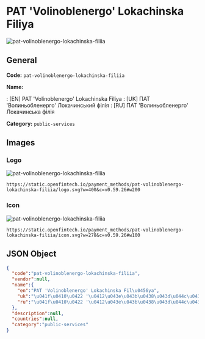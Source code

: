 
# PAT 'Volinoblenergo' Lokachinska Filіya 
![pat-volinoblenergo-lokachinska-filiia](https://static.openfintech.io/payment_methods/pat-volinoblenergo-lokachinska-filiia/logo.svg?w=400&c=v0.59.26#w200)  

## General 
**Code:** `pat-volinoblenergo-lokachinska-filiia` 
 
**Name:** 
 
:	[EN] PAT 'Volinoblenergo' Lokachinska Filіya 
:	[UK] ПАТ 'Волиньобленерго' Локачинський філія 
:	[RU] ПАТ 'Волиньобленерго' Локачинська філія 
 
**Category:** `public-services` 
 

## Images 

### Logo 
![pat-volinoblenergo-lokachinska-filiia](https://static.openfintech.io/payment_methods/pat-volinoblenergo-lokachinska-filiia/logo.svg?w=400&c=v0.59.26#w200)  

```
https://static.openfintech.io/payment_methods/pat-volinoblenergo-lokachinska-filiia/logo.svg?w=400&c=v0.59.26#w200
```  

### Icon 
![pat-volinoblenergo-lokachinska-filiia](https://static.openfintech.io/payment_methods/pat-volinoblenergo-lokachinska-filiia/icon.svg?w=278&c=v0.59.26#w100)  

```
https://static.openfintech.io/payment_methods/pat-volinoblenergo-lokachinska-filiia/icon.svg?w=278&c=v0.59.26#w100
```  

## JSON Object 

```json
{
  "code":"pat-volinoblenergo-lokachinska-filiia",
  "vendor":null,
  "name":{
    "en":"PAT 'Volinoblenergo' Lokachinska Fil\u0456ya",
    "uk":"\u041f\u0410\u0422 '\u0412\u043e\u043b\u0438\u043d\u044c\u043e\u0431\u043b\u0435\u043d\u0435\u0440\u0433\u043e' \u041b\u043e\u043a\u0430\u0447\u0438\u043d\u0441\u044c\u043a\u0438\u0439 \u0444\u0456\u043b\u0456\u044f",
    "ru":"\u041f\u0410\u0422 '\u0412\u043e\u043b\u0438\u043d\u044c\u043e\u0431\u043b\u0435\u043d\u0435\u0440\u0433\u043e' \u041b\u043e\u043a\u0430\u0447\u0438\u043d\u0441\u044c\u043a\u0430 \u0444\u0456\u043b\u0456\u044f"
  },
  "description":null,
  "countries":null,
  "category":"public-services"
}
```  
